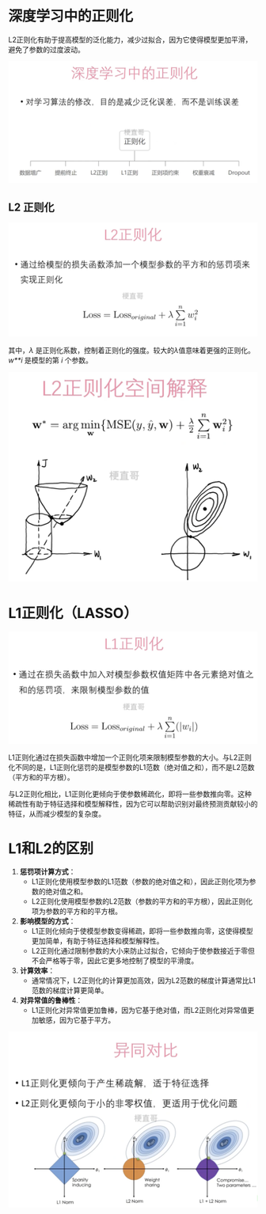 # 深度学习中的正则化

L2正则化有助于提高模型的泛化能力，减少过拟合，因为它使得模型更加平滑，避免了参数的过度波动。

![](Images/11.png)





## L2 正则化



![](Images/12.png)

其中，*λ* 是正则化系数，控制着正则化的强度。较大的*λ*值意味着更强的正则化。*w**i* 是模型的第 *i* 个参数。



![](Images/13.png)



# L1正则化（LASSO）



![](Images/14.png)



L1正则化通过在损失函数中增加一个正则化项来限制模型参数的大小。与L2正则化不同的是，L1正则化惩罚的是模型参数的L1范数（绝对值之和），而不是L2范数（平方和的平方根）。



与L2正则化相比，L1正则化更倾向于使参数稀疏化，即将一些参数推向零。这种稀疏性有助于特征选择和模型解释性，因为它可以帮助识别对最终预测贡献较小的特征，从而减少模型的复杂度。



# L1和L2的区别



1. **惩罚项计算方式**：
   - L1正则化使用模型参数的L1范数（参数的绝对值之和），因此正则化项为参数的绝对值之和。
   - L2正则化使用模型参数的L2范数（参数的平方和的平方根），因此正则化项为参数的平方和的平方根。
2. **影响模型的方式**：
   - L1正则化倾向于使模型参数变得稀疏，即将一些参数推向零，这使得模型更加简单，有助于特征选择和模型解释性。
   - L2正则化通过限制参数的大小来防止过拟合，它倾向于使参数接近于零但不会严格等于零，因此它更多地控制了模型的平滑度。
3. **计算效率**：
   - 通常情况下，L2正则化的计算更加高效，因为L2范数的梯度计算通常比L1范数的梯度计算更简单。
4. **对异常值的鲁棒性**：
   - L1正则化对异常值更加鲁棒，因为它基于绝对值，而L2正则化对异常值更加敏感，因为它基于平方。





![](Images/15.png)



